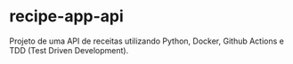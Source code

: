 # recipe-app-api
Projeto de uma API de receitas utilizando Python, Docker, Github Actions e TDD (Test Driven Development).
